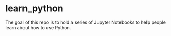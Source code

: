# learn_python

The goal of this repo is to hold a series of Jupyter Notebooks to help people learn about how to use Python.
